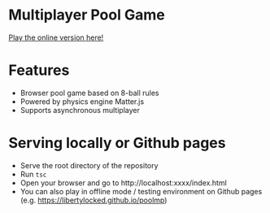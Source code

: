 Multiplayer Pool Game
=========

[Play the online version here!](https://libertylocked.me)

# Features
- Browser pool game based on 8-ball rules
- Powered by physics engine Matter.js
- Supports asynchronous multiplayer

# Serving locally or Github pages
- Serve the root directory of the repository
- Run `tsc`
- Open your browser and go to http://localhost:xxxx/index.html
- You can also play in offline mode / testing environment on Github pages (e.g. https://libertylocked.github.io/poolmp)
